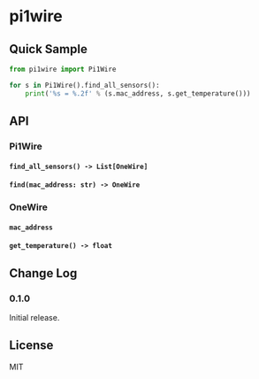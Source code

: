 pi1wire
=====

## Quick Sample

```python
from pi1wire import Pi1Wire

for s in Pi1Wire().find_all_sensors():
    print('%s = %.2f' % (s.mac_address, s.get_temperature()))
```

## API

### Pi1Wire

#### `find_all_sensors() -> List[OneWire]`

#### `find(mac_address: str) -> OneWire`

### OneWire

#### `mac_address`

#### `get_temperature() -> float`

## Change Log

### 0.1.0

Initial release.

## License

MIT
